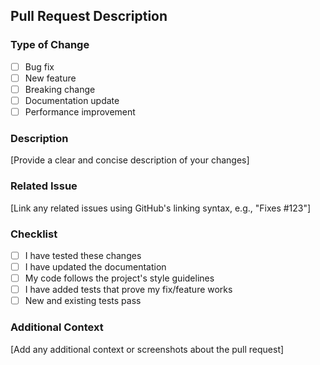 ## Pull Request Description

### Type of Change

- [ ] Bug fix
- [ ] New feature
- [ ] Breaking change
- [ ] Documentation update
- [ ] Performance improvement

### Description

[Provide a clear and concise description of your changes]

### Related Issue

[Link any related issues using GitHub's linking syntax, e.g., "Fixes #123"]

### Checklist

- [ ] I have tested these changes
- [ ] I have updated the documentation
- [ ] My code follows the project's style guidelines
- [ ] I have added tests that prove my fix/feature works
- [ ] New and existing tests pass

### Additional Context

[Add any additional context or screenshots about the pull request]

